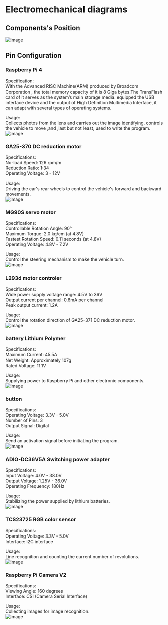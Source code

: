 # Electromechanical diagrams  

## Components's Position  

![image](https://github.com/kirkhu/WRO2023_Future-Engineers-Fire-On-All-Cylinders/blob/main/schemes/Component%20position.jpg)  
## Pin Configuration  

### Raspberry Pi 4  
Specification:  
With the Advanced RISC Machine(ARM) produced by Broadcom Corporation , the total memory capacity of it is 8 Giga bytes.The TransFlash card of it serves as the system’s main storage media. equipped the USB interface device and the output of High Definition Multimedia Interface, it can adapt with several types of operating systems.  
  
Usage:  
Collects photos from the lens and carries out the image identifying, controls the vehicle to move ,and ,last but not least, used to write the program.  
![image](https://github.com/kirkhu/WRO2023_Future-Engineers-Fire-On-All-Cylinders/blob/main/schemes/raspberry_pi_4.jpg)  

### GA25-370 DC reduction motor  
Specifications:  
No-load Speed: 126 rpm/m  
Reduction Ratio: 1:34  
Operating Voltage: 3 - 12V  
  
Usage:  
Driving the car's rear wheels to control the vehicle's forward and backward movements.  
![image](https://github.com/kirkhu/WRO2023_Future-Engineers-Fire-On-All-Cylinders/blob/main/schemes/Motor.png)  

### MG90S servo motor  
Specifications:  
Controllable Rotation Angle: 90°  
Maximum Torque: 2.0 kg/cm (at 4.8V)  
Fastest Rotation Speed: 0.11 seconds (at 4.8V)  
Operating Voltage: 4.8V - 7.2V  
  
Usage:  
Control the steering mechanism to make the vehicle turn.  
![image](https://github.com/kirkhu/WRO2023_Future-Engineers-Fire-On-All-Cylinders/blob/main/schemes/MG90S.jpg)  

### L293d motor controler  
Specifications:  
Wide power supply voltage range: 4.5V to 36V  
Output current per channel: 0.6mA per channel  
Peak output current: 1.2A  
  
Usage:  
Control the rotation direction of GA25-371 DC reduction motor.  
![image](https://github.com/kirkhu/WRO2023_Future-Engineers-Fire-On-All-Cylinders/blob/main/schemes/l293d.jpg)  

### battery Lithium Polymer  
Specifications:  
Maximum Current: 45.5A  
Net Weight: Approximately 107g  
Rated Voltage: 11.1V  
  
Usage:  
Supplying power to Raspberry Pi and other electronic components.  
![image](https://github.com/kirkhu/WRO2023_Future-Engineers-Fire-On-All-Cylinders/blob/main/schemes/battery.png)  

### button  
Specifications:  
Operating Voltage: 3.3V - 5.0V  
Number of Pins: 3  
Output Signal: Digital  
  
Usage:  
Send an activation signal before initiating the program.  
![image](https://github.com/kirkhu/WRO2023_Future-Engineers-Fire-On-All-Cylinders/blob/main/schemes/button.png)  

### ADIO-DC36V5A Switching power adapter  
Specifications:  
Input Voltage: 4.0V - 38.0V  
Output Voltage: 1.25V - 36.0V  
Operating Frequency: 180Hz  
  
Usage:  
Stabilizing the power supplied by lithium batteries.  
![image](https://github.com/kirkhu/WRO2023_Future-Engineers-Fire-On-All-Cylinders/blob/main/schemes/ADIO-DC36V5A.png)  

### TCS23725 RGB color sensor  
Specifications:  
Operating Voltage: 3.3V - 5.0V  
Interface: I2C interface  
  
Usage:  
Line recognition and counting the current number of revolutions.  
![image](https://github.com/kirkhu/WRO2023_Future-Engineers-Fire-On-All-Cylinders/blob/main/schemes/TCS34725.jpg)  

### Raspberry Pi Camera V2  
Specifications:  
Viewing Angle: 160 degrees  
Interface: CSI (Camera Serial Interface)  
  
Usage:  
Collecting images for image recognition.  
![image](https://github.com/kirkhu/WRO2023_Future-Engineers-Fire-On-All-Cylinders/blob/main/schemes/raspi%20camera%20V2.png)  
